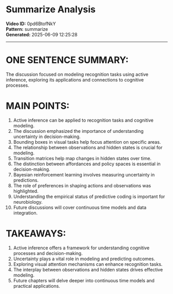 # Summarize Analysis

**Video ID:** 0pd6BtofNkY  
**Pattern:** summarize  
**Generated:** 2025-06-09 12:25:28  

---

# ONE SENTENCE SUMMARY:
The discussion focused on modeling recognition tasks using active inference, exploring its applications and connections to cognitive processes.

# MAIN POINTS:
1. Active inference can be applied to recognition tasks and cognitive modeling.
2. The discussion emphasized the importance of understanding uncertainty in decision-making.
3. Bounding boxes in visual tasks help focus attention on specific areas.
4. The relationship between observations and hidden states is crucial for modeling.
5. Transition matrices help map changes in hidden states over time.
6. The distinction between affordances and policy spaces is essential in decision-making.
7. Bayesian reinforcement learning involves measuring uncertainty in predictions.
8. The role of preferences in shaping actions and observations was highlighted.
9. Understanding the empirical status of predictive coding is important for neurobiology.
10. Future discussions will cover continuous time models and data integration.

# TAKEAWAYS:
1. Active inference offers a framework for understanding cognitive processes and decision-making.
2. Uncertainty plays a vital role in modeling and predicting outcomes.
3. Exploring visual attention mechanisms can enhance recognition tasks.
4. The interplay between observations and hidden states drives effective modeling.
5. Future chapters will delve deeper into continuous time models and practical applications.